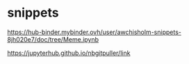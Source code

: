 # snippets

https://hub-binder.mybinder.ovh/user/awchisholm-snippets-8jh020e7/doc/tree/Meme.ipynb

https://jupyterhub.github.io/nbgitpuller/link
